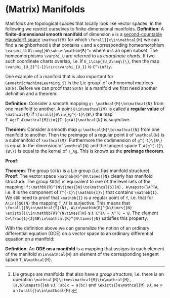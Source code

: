 # (Matrix) Manifolds

Manifolds are topological spaces that locally look like vector spaces. In the following we restrict ourselves to finite-dimensional manifolds. 
__Definition__: A **finite-dimensional smooth manifold** of dimension ``n`` is a [second-countable Hausdorff space](basic_topology.md) ``\mathcal{M}`` for which ``\forall{}x\in\mathcal{M}`` we can find a neighborhood ``U`` that contains ``x`` and a corresponding homeomorphism ``\varphi_U:U\cong{}W\subset\mathbb{R}^n`` where ``W`` is an open subset. The homeomorphisms ``\varphi_U`` are referred to as *coordinate charts*. If two such coordinate charts overlap, i.e. if ``U_1\cap{}U_2\neq\{\}``, then the map ``\varphi_{U_2}^{-1}\circ\varphi_{U_1}`` is ``C^\infty``.

One example of a manifold that is also important for `GeometricMachineLearning.jl` is the Lie group[^1] of orthonormal matrices ``SO(N)``. Before we can proof that ``SO(N)`` is a manifold we first need  another definition and a theorem:

[^1]: Lie groups are manifolds that also have a *group structure*, i.e. there is an operation ``\mathcal{M}\times\mathcal{M}\to\mathcal{M},(a,b)\mapsto{}ab`` s.t. ``(ab)c = a(bc)`` and ``\exists{}e\mathcal{M}`` s.t. ``ae`` = ``a`` ``\forall{}a\in\mathcal{M}``.

__Definition__: Consider a smooth mapping ``g: \mathcal{M}\to\mathcal{N}`` from one manifold to another. A point ``B\in\mathcal{M}`` is called a **regular value** of ``\mathcal{M}`` if ``\forall{}A\in{}g^{-1}\{B\}`` the map ``T_Ag:T_A\mathcal{M}\to{}T_{g(A)}\mathcal{N}`` is surjective. 

__Theorem__: Consider a smooth map ``g:\mathcal{M}\to\mathcal{N}`` from one manifold to another. Then the preimage of a regular point ``B`` of ``\mathcal{N}`` is a submanifold of ``\mathcal{M}``. Furthermore the codimension of ``g^{-1}\{B\}`` is equal to the dimension of ``\mathcal{N}`` and the tangent space ``T_A(g^{-1}\{B\})`` is equal to the kernel of ``T_Ag``. This is known as the **preimage theorem**.

__Proof__: 


__Theorem__: The group ``SO(N)`` is a Lie group (i.e. has manifold structure). 
__Proof__: The vector space ``\mathbb{R}^{N\times{}N}`` clearly has manifold structure. The group ``SO(N)`` is equivalent to one of the level sets of the mapping: ``f:\mathbb{R}^{N\times{}N}\to\mathcal{S}(N), A\mapsto{}A^TA``, i.e. it is the component of ``f^{-1}\{\mathbb{I}\}`` that contains ``\mathbb{I}``. We still need to proof that ``\mathbb{I}`` is a regular point of ``f``, i.e. that for ``A\in{}SO(N)`` the mapping ``T_Af`` is surjective. This means that ``\forall{}B\in\mathcal{S}(N), A\in\mathbb{R}^{N\times{}N}`` ``\exists{}C\in\mathbb{R}^{N\times{}N}`` s.t. ``C^TA + A^TC = B``. The element ``C=\frac{1}{2}AB\in\mathcal{R}^{N\times{}N}`` satisfies this property.

With the definition above we can generalize the notion of an ordinary differential equation (ODE) on a vector space to an ordinary differential equation on a manifold:

__Definition__: An **ODE on a manifold** is a mapping that assigns to each element of the manifold ``A\in\mathcal{M}`` an element of the corresponding tangent space ``T_A\mathcal{M}``.
